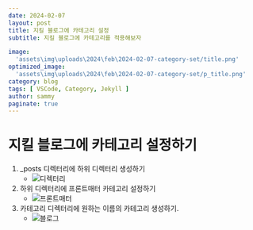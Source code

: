 ```yaml
---
date: 2024-02-07
layout: post
title: 지킬 블로그에 카테고리 설정
subtitle: 지킬 블로그에 카테고리를 적용해보자

image: 
  'assets\img\uploads\2024\feb\2024-02-07-category-set/title.png'
optimized_image:    
  'assets\img\uploads\2024\feb\2024-02-07-category-set/p_title.png'
category: blog
tags: [ VSCode, Category, Jekyll ]
author: sammy
paginate: true
---
```

# 지킬 블로그에 카테고리 설정하기
1. _posts 디렉터리에 하위 디렉터리 생성하기
   * ![디렉터리](../assets\img\uploads\2024\feb\2024-02-07-category-set/main/1.folder.png)
2. 하위 디렉터리에 프론트매터 카테고리 설정하기
    * ![프론트매터](../assets\img\uploads\2024\feb\2024-02-07-category-set/main/2.category.png)
3. 카테고리 디렉터리에 원하는 이름의 카테고리 생성하기.
    * ![블로그](../assets\img\uploads\2024\feb\2024-02-07-category-set/main/3.categoryadd.png)